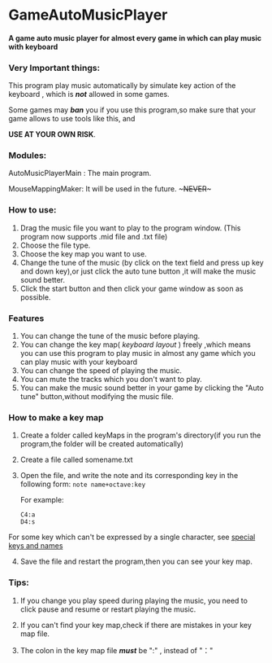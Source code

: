 

# GameAutoMusicPlayer #

#### A game auto music player for almost every game in which can play music with keyboard

### Very Important things: 

This program play music automatically by simulate key action of the keyboard , which is ***not*** allowed in some games.

Some games may ***ban*** you if you use this program,so make sure that your game allows to use tools like this, and 

**USE AT YOUR OWN RISK**.



### Modules:

  AutoMusicPlayerMain : The main program.

  MouseMappingMaker:  It will be used in the future. ~~~NEVER~~~

### How to use:
1. Drag the music file you want to play to the program window. (This program now supports .mid file and .txt file)
2. Choose the file type.
3. Choose the key map you want to use.
4. Change the tune of the music (by click on the text field and press up key and down key),or just click the auto tune button ,it will make the music sound better.
5. Click the start button and then click your game window as soon as possible.

### Features

1. You can change the tune of the music before playing.
2. You can change the key map( _keyboard layout_ ) freely ,which means you can use this program to play music in almost any game which you can play music with your keyboard
3. You can change the speed of playing the music.
4. You can mute the tracks which you don't want to play.
5. You can make the music sound better in your game by clicking the "Auto tune" button,without modifying the music file.

### How to make a key map

1. Create a folder called keyMaps in the program's directory(if you run the program,the folder will be created automatically)

2. Create a file called somename.txt

3. Open the file, and write the note and its corresponding key in the following form: ```note name+octave:key```     

   For example:

   ```
   C4:a
   D4:s
   ```
For some key which can't be expressed by a single character, see [special keys and names](/docs/SpecialKeysAndNames.md)

4. Save the file and restart the program,then you can see your key map.  

   
### Tips:

1. If you change you play speed during playing the music, you need to click pause and resume or restart playing the music.
2. If you can't find your key map,check if there are mistakes in your key map file.

3. The colon in the key map file ***must*** be ":" , instead of "："

